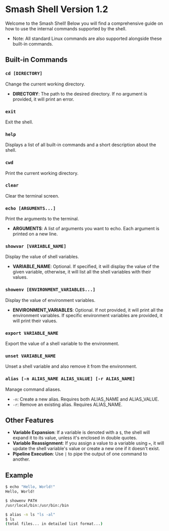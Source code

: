# Smash Shell Version 1.2

Welcome to the Smash Shell! Below you will find a comprehensive guide on how to use the internal commands supported by the shell.
- Note: All standard Linux commands are also supported alongside these built-in commands. 

## Built-in Commands

### `cd [DIRECTORY]`
Change the current working directory.
- **DIRECTORY**: The path to the desired directory. If no argument is provided, it will print an error.

### `exit`
Exit the shell.

### `help`
Displays a list of all built-in commands and a short description about the shell.

### `cwd`
Print the current working directory.

### `clear`
Clear the terminal screen.

### `echo [ARGUMENTS...]`
Print the arguments to the terminal.
- **ARGUMENTS**: A list of arguments you want to echo. Each argument is printed on a new line.

### `showvar [VARIABLE_NAME]`
Display the value of shell variables.
- **VARIABLE_NAME**: Optional. If specified, it will display the value of the given variable, otherwise, it will list all the shell variables with their values.

### `showenv [ENVIRONMENT_VARIABLES...]`
Display the value of environment variables.
- **ENVIRONMENT_VARIABLES**: Optional. If not provided, it will print all the environment variables. If specific environment variables are provided, it will print their values.

### `export VARIABLE_NAME`
Export the value of a shell variable to the environment.

### `unset VARIABLE_NAME`
Unset a shell variable and also remove it from the environment.

### `alias [-n ALIAS_NAME ALIAS_VALUE] [-r ALIAS_NAME]`
Manage command aliases.
- `-n`: Create a new alias. Requires both ALIAS_NAME and ALIAS_VALUE.
- `-r`: Remove an existing alias. Requires ALIAS_NAME.

## Other Features

- **Variable Expansion**: If a variable is denoted with a `$`, the shell will expand it to its value, unless it's enclosed in double quotes.
- **Variable Reassignment**: If you assign a value to a variable using `=`, it will update the shell variable's value or create a new one if it doesn't exist.
- **Pipeline Execution**: Use `|` to pipe the output of one command to another.

## Example

```bash
$ echo "Hello, World!"
Hello, World!

$ showenv PATH
/usr/local/bin:/usr/bin:/bin

$ alias -n ls "ls -al"
$ ls
(total files... in detailed list format...)

